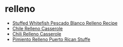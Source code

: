 # relleno

 * [Stuffed Whitefish Pescado Blanco Relleno Recipe](../../index/s/stuffed-whitefish-pescado-blanco-relleno-recipe.json)
 * [Chile Relleno Casserole](../../index/c/chile-relleno-casserole.json)
 * [Chili Relleno Casserole](../../index/c/chili-relleno-casserole.json)
 * [Pimiento Relleno Puerto Rican Stuffe](../../index/p/pimiento-relleno-puerto-rican-stuffe.json)
